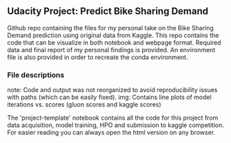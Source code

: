 ## Udacity Project: Predict Bike Sharing Demand
Github repo containing the files for my personal take on the Bike Sharing Demand prediction using original data from Kaggle. This repo contains the code that can be visualize in both notebook and webpage format. Required data and final report of my personal findings is provided. An environment file is also provided in order to recreate the conda environment.

### File descriptions
note: Code and output was not reorganized to avoid reproducibility issues with paths (which can be easily fixed).
img: Contains line plots of model iterations vs. scores (gluon scores and kaggle scores)

The 'project-template' notebook contains all the code for this project from data acquisition, model training, HPO and submission to kaggle competition. For easier reading you can always open the html version on any browser.